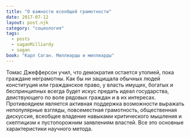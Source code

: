 ```yaml
---
title: "О важности всеобщей грамотности"
date: 2017-07-12
layout: post.njk
category: "социология"
tags:
  - posts
  - saganMilliardy
  - sagan
book: "Карл Саган. Миллиарды и миллиарды"
---
```


Томас Джефферсон учил, что демократия остается утопией, пока граждане неграмотны. Как бы ни защищала обычных людей конституция или гражданское право, у власть имущих, богатых и беспринципных всегда будет искус предать идеал государства, деиствующего по воле рядовых граждан и в их интересах. Противоядием является активная поддержка возможности выражать непопулярные взгляды, повсеместная грамотность, общественная дискуссия, всеобщее владение навыками критического мышления и скептицизм к пустопорожним заявлениям властей. Все это основные характеристики научного метода.
